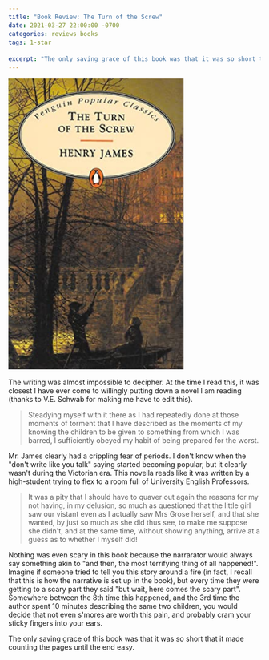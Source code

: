 ```yaml
---
title: "Book Review: The Turn of the Screw"
date: 2021-03-27 22:00:00 -0700
categories: reviews books
tags: 1-star

excerpt: "The only saving grace of this book was that it was so short that it made counting the pages until the end easy..." 
---
```

<img src="/assets/images/the-turn-of-the-screw.jpg" alt="Book cover for The Turn of the Screw" width="350">

<i class="fas fa-star fa-lg"></i>
<i class="far fa-star fa-lg"></i>
<i class="far fa-star fa-lg"></i>
<i class="far fa-star fa-lg"></i>
<i class="far fa-star fa-lg"></i>

The writing was almost impossible to decipher. At the time I read this, it was closest I have ever come to willingly putting down a novel I am reading (thanks to V.E. Schwab for making me have to edit this).

>Steadying myself with it there as I had repeatedly done at those moments of torment that I have described as the moments of my knowing the children to be given to something from which I was barred, I sufficiently obeyed my habit of being prepared for the worst.

Mr. James clearly had a crippling fear of periods. I don't know when the "don't write like you talk" saying started becoming popular, but it clearly wasn't during the Victorian era. This novella reads like it was written by a high-student trying to flex to a room full of University English Professors.

> It was a pity that I should have to quaver out again the reasons for my not having, in my delusion, so much as questioned that the little girl saw our vistant even as I actually saw Mrs Grose herself, and that she wanted, by just so much as she did thus see, to make me suppose she didn't, and at the same time, without showing anything, arrive at a guess as to whether I myself did!

Nothing was even scary in this book because the narrarator would always say something akin to "and then, the most terrifying thing of all happened!". Imagine if someone tried to tell you this story around a fire (in fact, I recall that this is how the narrative is set up in the book), but every time they were getting to a scary part they said "but wait, here comes the scary part". Somewhere between the 8th time this happened, and the 3rd time the author spent 10 minutes describing the same two children, you would decide that not even s'mores are worth this pain, and probably cram your sticky fingers into your ears. 

The only saving grace of this book was that it was so short that it made counting the pages until the end easy.
